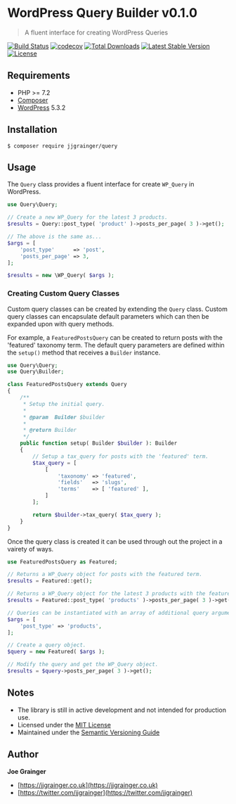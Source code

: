 # WordPress Query Builder v0.1.0

> A fluent interface for creating WordPress Queries

[![Build Status](https://travis-ci.org/jjgrainger/query.svg?branch=master)](https://travis-ci.org/jjgrainger/query) [![codecov](https://codecov.io/gh/jjgrainger/Query/branch/master/graph/badge.svg)](https://codecov.io/gh/jjgrainger/Query) [![Total Downloads](https://poser.pugx.org/jjgrainger/query/downloads)](https://packagist.org/packages/jjgrainger/query) [![Latest Stable Version](https://poser.pugx.org/jjgrainger/query/v/stable)](https://packagist.org/packages/jjgrainger/query) [![License](https://poser.pugx.org/jjgrainger/query/license)](https://packagist.org/packages/jjgrainger/query)

## Requirements

* PHP >= 7.2
* [Composer](https://getcomposer.org/)
* [WordPress](https://wordpress.org) 5.3.2

## Installation

```
$ composer require jjgrainger/query
```

## Usage

The `Query` class provides a fluent interface for create `WP_Query` in WordPress.

```php
use Query\Query;

// Create a new WP_Query for the latest 3 products.
$results = Query::post_type( 'product' )->posts_per_page( 3 )->get();

// The above is the same as...
$args = [
    'post_type'      => 'post',
    'posts_per_page' => 3,
];

$results = new \WP_Query( $args );
```

### Creating Custom Query Classes

Custom query classes can be created by extending the `Query` class. Custom query classes can encapsulate default parameters which can then be expanded upon with query methods.

For example, a `FeaturedPostsQuery` can be created to return posts with the 'featured' taxonomy term. The default query parameters are defined within the `setup()` method that receives a `Builder` instance.

```php
use Query\Query;
use Query\Builder;

class FeaturedPostsQuery extends Query
{
    /**
     * Setup the initial query.
     *
     * @param  Builder $builder
     *
     * @return Builder
     */
    public function setup( Builder $builder ): Builder
    {
        // Setup a tax_query for posts with the 'featured' term.
        $tax_query = [
            [
                'taxonomy' => 'featured',
                'fields'   => 'slugs',
                'terms'    => [ 'featured' ],
            ]
        ];

        return $builder->tax_query( $tax_query );
    }
}
```
Once the query class is created it can be used through out the project in a vairety of ways.

```php
use FeaturedPostsQuery as Featured;

// Returns a WP_Query object for posts with the featured term.
$results = Featured::get();

// Returns a WP_Query object for the latest 3 products with the featured term.
$results = Featured::post_type( 'products' )->posts_per_page( 3 )->get();

// Queries can be instantiated with an array of additional query arguments.
$args = [
    'post_type' => 'products',
];

// Create a query object.
$query = new Featured( $args );

// Modify the query and get the WP_Query object.
$results = $query->posts_per_page( 3 )->get();
```

## Notes

* The library is still in active development and not intended for production use.
* Licensed under the [MIT License](https://github.com/jjgrainger/wp-posttypes/blob/master/LICENSE)
* Maintained under the [Semantic Versioning Guide](https://semver.org)

## Author

**Joe Grainger**

* [https://jjgrainger.co.uk](https://jjgrainger.co.uk)
* [https://twitter.com/jjgrainger](https://twitter.com/jjgrainger)
